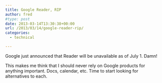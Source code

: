 ```yaml
---
title: Google Reader, RIP
author: fred
#type: post
date: 2013-03-14T13:30:38+00:00
url: /2013/03/14/google-reader-rip/
categories:
  - technical

---
```

Google just announced that Reader will be unavailable as of July 1. Damn!

This makes me think that I should never rely on Google products for anything important. Docs, calendar, etc. Time to start looking for alternatives to each.